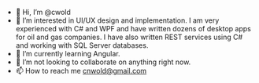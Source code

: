 - 👋 Hi, I’m @cwold
- 👀 I’m interested in UI/UX design and implementation. 
I am very experienced with C# and WPF and have written dozens of desktop apps for oil and gas companies. 
I have also written REST services using C# and working with SQL Server databases.
- 🌱 I’m currently learning Angular.
- 💞️ I’m not looking to collaborate on anything right now. 
- 📫 How to reach me cnwold@gmail.com

<!---
cwold/cwold is a ✨ special ✨ repository because its `README.md` (this file) appears on your GitHub profile.
You can click the Preview link to take a look at your changes.
--->
